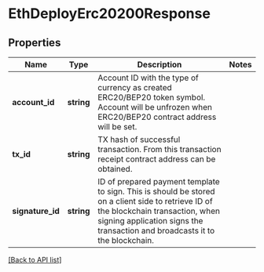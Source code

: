 # EthDeployErc20200Response

## Properties

Name | Type | Description | Notes
------------ | ------------- | ------------- | -------------
**account_id** | **string** | Account ID with the type of currency as created ERC20/BEP20 token symbol. Account will be unfrozen when ERC20/BEP20 contract address will be set. |
**tx_id** | **string** | TX hash of successful transaction. From this transaction receipt contract address can be obtained. |
**signature_id** | **string** | ID of prepared payment template to sign. This is should be stored on a client side to retrieve ID of the blockchain transaction, when signing application signs the transaction and broadcasts it to the blockchain. |

[[Back to API list]](../../README.md#api-endpoints)
